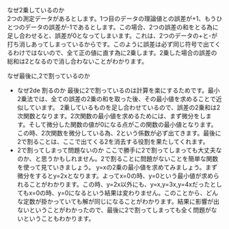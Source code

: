 なぜ2乗しているのか  
2つの測定データがあるとします。1つ目のデータの理論値との誤差が+1、もうひとつのデータの誤差が-1であるとします。この場合、2つの誤差の和をとる為に足し合わせると、誤差が0となってしまいます。これは、2つのデータの+と-が打ち消しあってしまっているからです。このように誤差は必ず同じ符号で出てくるわけではないので、全て正の値に直す為に2乗します。2乗した場合の誤差の総和は2となるので消し合わないことがわかります。

なぜ最後に,2で割っているのか  
- なぜ2de 割るのか
最後に2で割っているのは計算を楽にするためです。最小2乗法では、全ての誤差の2乗の和を取った後、その最小値を求めることで近似しています。
2乗しているものを足し合わせているので、誤差の2乗和は2次関数となります。2次関数の最小値を求めるためには、まず微分をします。そして微分した関数の値が0になる点がこの関数の最小値となります。この時、2次関数を微分している為、2という係数が必ず出てきます。最後に2で割ることは、ここで出てくる2を消去する役割を果たしてくれます。 
- 2で割ってしまって問題ないのか
ここで勝手に2で割ってしまっても大丈夫なのか、と思うかもしれません。2で割ることに問題がないことを簡単な関数を使って見ていきましょう。
y=xの2乗の最小値を求めてみましょう。まず微分をするとy=2xとなります。よってx=0の時、y=0という最小値が求められることがわかります。この時、y=2x以外にも、y=x,y=3x,y=4xだったとしてもx=0の時、y=0になるという結果は変わりません。このことから、どんな定数が掛かっていても解が同じになることがわかります。結果に影響が出ないということがわかったので、最後に2で割ってしまっても全く問題がないということもわかります。

